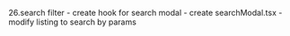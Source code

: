 26.search filter
    - create hook for search modal
    - create searchModal.tsx
    - modify listing to search by params

        



            



